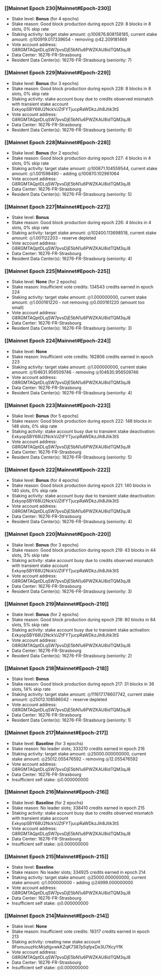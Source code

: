 ### [[Mainnet Epoch 230|Mainnet#Epoch-230]]
* Stake level: **Bonus** (for 4 epochs)
* Stake reason: Good block production during epoch 229: 8 blocks in 8 slots, 0% skip rate
* Staking activity: target stake amount: ◎100876.808158185, current stake amount: ◎100919.017339654 - removing ◎42.209181469
* Vote account address: G8RGMTAQptDLqSW7pvsDjE5bN1u6PWZKAU8idTQM3qJ8
* Data Center: 16276-FR-Strasbourg
* Resident Data Center(s): 16276-FR-Strasbourg (seniority: 7)
### [[Mainnet Epoch 229|Mainnet#Epoch-229]]
* Stake level: **Bonus** (for 3 epochs)
* Stake reason: Good block production during epoch 228: 8 blocks in 8 slots, 0% skip rate
* Staking activity: stake account busy due to credits observed mismatch with transient stake account ExkyopSBY68U2NckVJZtFYTjucpRaWDkzJih8Jtik3tS
* Vote account address: G8RGMTAQptDLqSW7pvsDjE5bN1u6PWZKAU8idTQM3qJ8
* Data Center: 16276-FR-Strasbourg
* Resident Data Center(s): 16276-FR-Strasbourg (seniority: 6)
### [[Mainnet Epoch 228|Mainnet#Epoch-228]]
* Stake level: **Bonus** (for 2 epochs)
* Stake reason: Good block production during epoch 227: 4 blocks in 4 slots, 0% skip rate
* Staking activity: target stake amount: ◎100871.104559544, current stake amount: ◎1.001598480 - adding ◎100870.102961064
* Vote account address: G8RGMTAQptDLqSW7pvsDjE5bN1u6PWZKAU8idTQM3qJ8
* Data Center: 16276-FR-Strasbourg
* Resident Data Center(s): 16276-FR-Strasbourg (seniority: 5)
### [[Mainnet Epoch 227|Mainnet#Epoch-227]]
* Stake level: **Bonus**
* Stake reason: Good block production during epoch 226: 4 blocks in 4 slots, 0% skip rate
* Staking activity: target stake amount: ◎102400.113698518, current stake amount: ◎1.001122203 - reserve depleted
* Vote account address: G8RGMTAQptDLqSW7pvsDjE5bN1u6PWZKAU8idTQM3qJ8
* Data Center: 16276-FR-Strasbourg
* Resident Data Center(s): 16276-FR-Strasbourg (seniority: 4)
### [[Mainnet Epoch 225|Mainnet#Epoch-225]]
* Stake level: **None** (for 2 epochs)
* Stake reason: Insufficient vote credits: 134543 credits earned in epoch 224
* Staking activity: target stake amount: ◎1.000000000, current stake amount: ◎1.000161220 - not removing ◎0.000161220 (amount too small)
* Vote account address: G8RGMTAQptDLqSW7pvsDjE5bN1u6PWZKAU8idTQM3qJ8
* Data Center: 16276-FR-Strasbourg
* Resident Data Center(s): 16276-FR-Strasbourg (seniority: 3)
### [[Mainnet Epoch 224|Mainnet#Epoch-224]]
* Stake level: **None**
* Stake reason: Insufficient vote credits: 162806 credits earned in epoch 223
* Staking activity: target stake amount: ◎1.000000000, current stake amount: ◎104631.956509746 - removing ◎104630.956509746
* Vote account address: G8RGMTAQptDLqSW7pvsDjE5bN1u6PWZKAU8idTQM3qJ8
* Data Center: 16276-FR-Strasbourg
* Resident Data Center(s): 16276-FR-Strasbourg (seniority: 4)
### [[Mainnet Epoch 223|Mainnet#Epoch-223]]
* Stake level: **Bonus** (for 5 epochs)
* Stake reason: Good block production during epoch 222: 148 blocks in 148 slots, 0% skip rate
* Staking activity: stake account busy due to transient stake deactivation: ExkyopSBY68U2NckVJZtFYTjucpRaWDkzJih8Jtik3tS
* Vote account address: G8RGMTAQptDLqSW7pvsDjE5bN1u6PWZKAU8idTQM3qJ8
* Data Center: 16276-FR-Strasbourg
* Resident Data Center(s): 16276-FR-Strasbourg (seniority: 5)
### [[Mainnet Epoch 222|Mainnet#Epoch-222]]
* Stake level: **Bonus** (for 4 epochs)
* Stake reason: Good block production during epoch 221: 140 blocks in 140 slots, 0% skip rate
* Staking activity: stake account busy due to transient stake deactivation: ExkyopSBY68U2NckVJZtFYTjucpRaWDkzJih8Jtik3tS
* Vote account address: G8RGMTAQptDLqSW7pvsDjE5bN1u6PWZKAU8idTQM3qJ8
* Data Center: 16276-FR-Strasbourg
* Resident Data Center(s): 16276-FR-Strasbourg (seniority: 4)
### [[Mainnet Epoch 220|Mainnet#Epoch-220]]
* Stake level: **Bonus** (for 3 epochs)
* Stake reason: Good block production during epoch 219: 43 blocks in 44 slots, 3% skip rate
* Staking activity: stake account busy due to credits observed mismatch with transient stake account ExkyopSBY68U2NckVJZtFYTjucpRaWDkzJih8Jtik3tS
* Vote account address: G8RGMTAQptDLqSW7pvsDjE5bN1u6PWZKAU8idTQM3qJ8
* Data Center: 16276-FR-Strasbourg
* Resident Data Center(s): 16276-FR-Strasbourg (seniority: 3)
### [[Mainnet Epoch 219|Mainnet#Epoch-219]]
* Stake level: **Bonus** (for 2 epochs)
* Stake reason: Good block production during epoch 218: 80 blocks in 84 slots, 5% skip rate
* Staking activity: stake account busy due to transient stake activation: ExkyopSBY68U2NckVJZtFYTjucpRaWDkzJih8Jtik3tS
* Vote account address: G8RGMTAQptDLqSW7pvsDjE5bN1u6PWZKAU8idTQM3qJ8
* Data Center: 16276-FR-Strasbourg
* Resident Data Center(s): 16276-FR-Strasbourg (seniority: 2)
### [[Mainnet Epoch 218|Mainnet#Epoch-218]]
* Stake level: **Bonus**
* Stake reason: Good block production during epoch 217: 31 blocks in 36 slots, 14% skip rate
* Staking activity: target stake amount: ◎111617.178607742, current stake amount: ◎25012.108586042 - reserve depleted
* Vote account address: G8RGMTAQptDLqSW7pvsDjE5bN1u6PWZKAU8idTQM3qJ8
* Data Center: 16276-FR-Strasbourg
* Resident Data Center(s): 16276-FR-Strasbourg (seniority: 1)
### [[Mainnet Epoch 217|Mainnet#Epoch-217]]
* Stake level: **Baseline** (for 3 epochs)
* Stake reason: No leader slots; 333210 credits earned in epoch 216
* Staking activity: target stake amount: ◎25000.000000000, current stake amount: ◎25012.055476592 - removing ◎12.055476592
* Vote account address: G8RGMTAQptDLqSW7pvsDjE5bN1u6PWZKAU8idTQM3qJ8
* Data Center: 16276-FR-Strasbourg
* Insufficient self stake: ◎0.000000000
### [[Mainnet Epoch 216|Mainnet#Epoch-216]]
* Stake level: **Baseline** (for 2 epochs)
* Stake reason: No leader slots; 338410 credits earned in epoch 215
* Staking activity: stake account busy due to credits observed mismatch with transient stake account ExkyopSBY68U2NckVJZtFYTjucpRaWDkzJih8Jtik3tS
* Vote account address: G8RGMTAQptDLqSW7pvsDjE5bN1u6PWZKAU8idTQM3qJ8
* Data Center: 16276-FR-Strasbourg
* Insufficient self stake: ◎0.000000000
### [[Mainnet Epoch 215|Mainnet#Epoch-215]]
* Stake level: **Baseline**
* Stake reason: No leader slots; 334925 credits earned in epoch 214
* Staking activity: target stake amount: ◎25000.000000000, current stake amount: ◎1.000000000 - adding ◎24999.000000000
* Vote account address: G8RGMTAQptDLqSW7pvsDjE5bN1u6PWZKAU8idTQM3qJ8
* Data Center: 16276-FR-Strasbourg
* Insufficient self stake: ◎0.000000000
### [[Mainnet Epoch 214|Mainnet#Epoch-214]]
* Stake level: **None**
* Stake reason: Insufficient vote credits: 18317 credits earned in epoch 213
* Staking activity: creating new stake account 9FomuouzHcMrjdtgvwkKZqK7387p5qfpxDe3U7KcyYfK
* Vote account address: G8RGMTAQptDLqSW7pvsDjE5bN1u6PWZKAU8idTQM3qJ8
* Data Center: 16276-FR-Strasbourg
* Insufficient self stake: ◎0.000000000